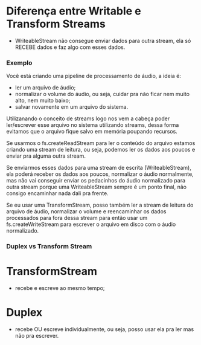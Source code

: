 # Diferença entre Writable e Transform Streams

- WriteableStream não consegue enviar dados para outra stream, ela só RECEBE dados e faz algo com esses dados.

### Exemplo

Você está criando uma pipeline de processamento de áudio, a ideia é:
- ler um arquivo de áudio;
- normalizar o volume do áudio, ou seja, cuidar pra não ficar nem muito alto, nem muito baixo;
- salvar novamente em um arquivo do sistema.

Utilizanando o conceito de streams logo nos vem a cabeça poder ler/escrever esse arquivo no sistema utilizando streams, dessa forma evitamos que o arquivo fique salvo em memória poupando recursos.

Se usarmos o fs.createReadStream para ler o conteúdo do arquivo estamos criando uma stream de leitura, ou seja, podemos ler os dados aos poucos e enviar pra alguma outra stream.

Se enviarmos esses dados para uma stream de escrita (WriteableStream), ela poderá receber os dados aos poucos, normalizar o áudio normalmente, mas não vai conseguir enviar os pedacinhos do áudio normalizado para outra stream porque uma WriteableStream sempre é um ponto final, não consigo encaminhar nada dali pra frente.

Se eu usar uma TransformStream, posso também ler a stream de leitura do arquivo de áudio, normalizar o volume e reencaminhar os dados processados para fora dessa stream para então usar um fs.createWriteStream para escrever o arquivo em disco com o áudio normalizado.

### Duplex vs Transform Stream

# TransformStream 
- recebe e escreve ao mesmo tempo;

# Duplex 
- recebe OU escreve individualmente, ou seja, posso usar ela pra ler mas não pra escrever.